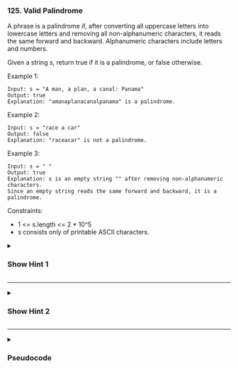 ### 125. Valid Palindrome

A phrase is a palindrome if, after converting all uppercase letters into lowercase letters and removing all non-alphanumeric characters, it reads the same forward and backward. Alphanumeric characters include letters and numbers.

Given a string s, return true if it is a palindrome, or false otherwise.

Example 1:
```
Input: s = "A man, a plan, a canal: Panama"
Output: true
Explanation: "amanaplanacanalpanama" is a palindrome.
```
Example 2:
```
Input: s = "race a car"
Output: false
Explanation: "raceacar" is not a palindrome.
```
Example 3:
```
Input: s = " "
Output: true
Explanation: s is an empty string "" after removing non-alphanumeric characters.
Since an empty string reads the same forward and backward, it is a palindrome.
```

Constraints:

- 1 <= s.length <= 2 * 10^5
- s consists only of printable ASCII characters.

<details>
  <summary><h3>Show Hint 1</h3></summary>
  <p>You can easily solve it in linear time, but only thing is you don't need to consider special character by just reversing string and check it with forward string.</p>
</details>

---
<details>
  <summary><h3>Show Hint 2</h3></summary>
  <p>Use 2 pointer method 1 pointer for forward string and another one is for backward string.</p>
</details>

---
<details>
  <summary><h3>Pseudocode</h3></summary>
  <pre>
    toCheck -> alphanumericCharacteres()
    forwardStr -> ""
    reversedStr -> ""
    l -> 0
    r -> s.length()
    s -> s.toLower()
    while (l lessThan s.length() and r > -1)
      if s.charAt[l] in toCheck then forwardStr -> forwardStr + s.charAt[l]
      if s.charAt[r] in toCheck then reversedStr -> reversedStr + s.charAt[r]
      l -> l + 1
      r -> r - 1
    return true if forwardStr == reversedStr else false
  </pre>
</details>
